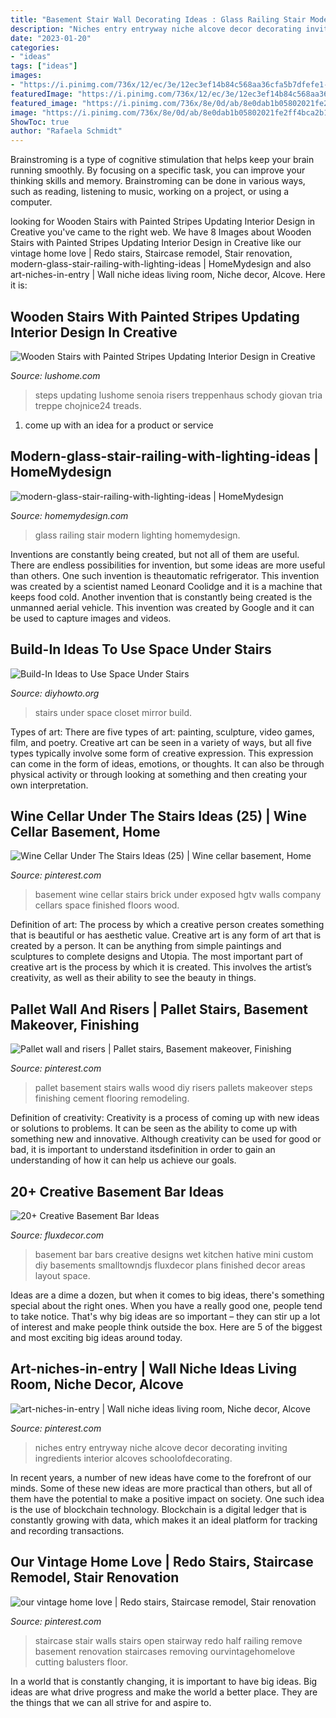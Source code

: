 ```yaml
---
title: "Basement Stair Wall Decorating Ideas : Glass Railing Stair Modern Lighting Homemydesign"
description: "Niches entry entryway niche alcove decor decorating inviting ingredients interior alcoves schoolofdecorating"
date: "2023-01-20"
categories:
- "ideas"
tags: ["ideas"]
images:
- "https://i.pinimg.com/736x/12/ec/3e/12ec3ef14b84c568aa36cfa5b7dfefe1--pallet-walls-pallets.jpg"
featuredImage: "https://i.pinimg.com/736x/12/ec/3e/12ec3ef14b84c568aa36cfa5b7dfefe1--pallet-walls-pallets.jpg"
featured_image: "https://i.pinimg.com/736x/8e/0d/ab/8e0dab1b05802021fe2ff4bca2b1f7b4--stair-redo-half-walls.jpg"
image: "https://i.pinimg.com/736x/8e/0d/ab/8e0dab1b05802021fe2ff4bca2b1f7b4--stair-redo-half-walls.jpg"
ShowToc: true
author: "Rafaela Schmidt"
---
```



Brainstroming is a type of cognitive stimulation that helps keep your brain running smoothly. By focusing on a specific task, you can improve your thinking skills and memory. Brainstroming can be done in various ways, such as reading, listening to music, working on a project, or using a computer.

	

		
looking for Wooden Stairs with Painted Stripes Updating Interior Design in Creative you've came to the right web. We have 8 Images about Wooden Stairs with Painted Stripes Updating Interior Design in Creative like our vintage home love | Redo stairs, Staircase remodel, Stair renovation, modern-glass-stair-railing-with-lighting-ideas | HomeMydesign and also art-niches-in-entry | Wall niche ideas living room, Niche decor, Alcove. Here it is:
		
    
## Wooden Stairs With Painted Stripes Updating Interior Design In Creative

<img loading=lazy src="https://www.lushome.com/wp-content/uploads/2013/02/staircase-risers-steps-painting-stairs-decorating-5.jpg" onerror="this.onerror=null;this.src='https://tse3.mm.bing.net/th?id=OIP.TJOkbBPQWxVOfYxid17vTgAAAA&amp;pid=15.1';" alt="Wooden Stairs with Painted Stripes Updating Interior Design in Creative">

_Source: lushome.com_

>steps updating lushome senoia risers treppenhaus schody giovan tria treppe chojnice24 treads. 

	

1. come up with an idea for a product or service

    
## Modern-glass-stair-railing-with-lighting-ideas | HomeMydesign

<img loading=lazy src="https://homemydesign.com/wp-content/uploads/2017/08/modern-glass-stair-railing-with-lighting-ideas.jpg" onerror="this.onerror=null;this.src='https://tse1.mm.bing.net/th?id=OIP.pltJnP1kADANZlB4nRmL2wHaLG&amp;pid=15.1';" alt="modern-glass-stair-railing-with-lighting-ideas | HomeMydesign">

_Source: homemydesign.com_

>glass railing stair modern lighting homemydesign. 

	

Inventions are constantly being created, but not all of them are useful. There are endless possibilities for invention, but some ideas are more useful than others. One such invention is theautomatic refrigerator. This invention was created by a scientist named Leonard Coolidge and it is a machine that keeps food cold. Another invention that is constantly being created is the unmanned aerial vehicle. This invention was created by Google and it can be used to capture images and videos.

    
## Build-In Ideas To Use Space Under Stairs

<img loading=lazy src="http://www.diyhowto.org/wp-content/uploads/Under-the-Stairs-Mirror-Closet-20-Build-In-Ideas-to-Use-Space-Under-Stairs-DIYHowto.jpg" onerror="this.onerror=null;this.src='https://tse2.mm.bing.net/th?id=OIP.1XAMW79T4_wh-98fS4RoewHaJ8&amp;pid=15.1';" alt="Build-In Ideas to Use Space Under Stairs">

_Source: diyhowto.org_

>stairs under space closet mirror build. 

	

Types of art: There are five types of art: painting, sculpture, video games, film, and poetry.
Creative art can be seen in a variety of ways, but all five types typically involve some form of creative expression. This expression can come in the form of ideas, emotions, or thoughts. It can also be through physical activity or through looking at something and then creating your own interpretation.

    
## Wine Cellar Under The Stairs Ideas (25) | Wine Cellar Basement, Home

<img loading=lazy src="https://i.pinimg.com/736x/94/98/df/9498df4876c955c4d23719a1e806d941.jpg" onerror="this.onerror=null;this.src='https://tse1.mm.bing.net/th?id=OIP.VuxeWWuDMvndODV2zoK3ywHaLH&amp;pid=15.1';" alt="Wine Cellar Under The Stairs Ideas (25) | Wine cellar basement, Home">

_Source: pinterest.com_

>basement wine cellar stairs brick under exposed hgtv walls company cellars space finished floors wood. 

	

Definition of art: The process by which a creative person creates something that is beautiful or has aesthetic value.
Creative art is any form of art that is created by a person. It can be anything from simple paintings and sculptures to complete designs and Utopia. The most important part of creative art is the process by which it is created. This involves the artist’s creativity, as well as their ability to see the beauty in things.

    
## Pallet Wall And Risers | Pallet Stairs, Basement Makeover, Finishing

<img loading=lazy src="https://i.pinimg.com/736x/12/ec/3e/12ec3ef14b84c568aa36cfa5b7dfefe1--pallet-walls-pallets.jpg" onerror="this.onerror=null;this.src='https://tse3.mm.bing.net/th?id=OIP.FXY2Fm2-GF_dWQGsD4wl1wHaJ3&amp;pid=15.1';" alt="Pallet wall and risers | Pallet stairs, Basement makeover, Finishing">

_Source: pinterest.com_

>pallet basement stairs walls wood diy risers pallets makeover steps finishing cement flooring remodeling. 

	

Definition of creativity:
Creativity is a process of coming up with new ideas or solutions to problems. It can be seen as the ability to come up with something new and innovative. Although creativity can be used for good or bad, it is important to understand itsdefinition in order to gain an understanding of how it can help us achieve our goals.

    
## 20+ Creative Basement Bar Ideas

<img loading=lazy src="http://fluxdecor.com/wp-content/uploads/2014/05/basement-bar-ideas/9-small-basement-bar.jpg" onerror="this.onerror=null;this.src='https://tse3.mm.bing.net/th?id=OIP.19PZjY44M4N9-LOTKxJ0WwHaLH&amp;pid=15.1';" alt="20+ Creative Basement Bar Ideas">

_Source: fluxdecor.com_

>basement bar bars creative designs wet kitchen hative mini custom diy basements smalltowndjs fluxdecor plans finished decor areas layout space. 

	

Ideas are a dime a dozen, but when it comes to big ideas, there's something special about the right ones. When you have a really good one, people tend to take notice. That's why big ideas are so important – they can stir up a lot of interest and make people think outside the box. Here are 5 of the biggest and most exciting big ideas around today.

    
## Art-niches-in-entry | Wall Niche Ideas Living Room, Niche Decor, Alcove

<img loading=lazy src="https://i.pinimg.com/736x/68/85/3b/68853bdf983fd7f8f7ae1b43b5bc5ce6.jpg" onerror="this.onerror=null;this.src='https://tse1.mm.bing.net/th?id=OIP.UypCqwQu6RkAhvQIvL7RPwHaLJ&amp;pid=15.1';" alt="art-niches-in-entry | Wall niche ideas living room, Niche decor, Alcove">

_Source: pinterest.com_

>niches entry entryway niche alcove decor decorating inviting ingredients interior alcoves schoolofdecorating. 

	

In recent years, a number of new ideas have come to the forefront of our minds. Some of these new ideas are more practical than others, but all of them have the potential to make a positive impact on society. One such idea is the use of blockchain technology. Blockchain is a digital ledger that is constantly growing with data, which makes it an ideal platform for tracking and recording transactions.

    
## Our Vintage Home Love | Redo Stairs, Staircase Remodel, Stair Renovation

<img loading=lazy src="https://i.pinimg.com/736x/8e/0d/ab/8e0dab1b05802021fe2ff4bca2b1f7b4--stair-redo-half-walls.jpg" onerror="this.onerror=null;this.src='https://tse1.mm.bing.net/th?id=OIP.dJ7VwQV8XcjMCVbh8T59lgHaLH&amp;pid=15.1';" alt="our vintage home love | Redo stairs, Staircase remodel, Stair renovation">

_Source: pinterest.com_

>staircase stair walls stairs open stairway redo half railing remove basement renovation staircases removing ourvintagehomelove cutting balusters floor. 

	

In a world that is constantly changing, it is important to have big ideas. Big ideas are what drive progress and make the world a better place. They are the things that we can all strive for and aspire to.

